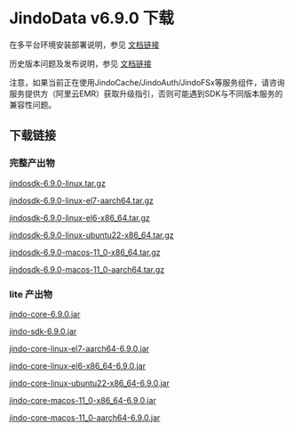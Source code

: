 # JindoData v6.9.0 下载

在多平台环境安装部署说明，参见 [文档链接](jindosdk_deployment_multi_platform.md)

历史版本问题及发布说明，参见 [文档链接](../releases.md)

注意，如果当前正在使用JindoCache/JindoAuth/JindoFSx等服务组件，请咨询服务提供方（阿里云EMR）获取升级指引，否则可能遇到SDK与不同版本服务的兼容性问题。

## 下载链接

### 完整产出物

[jindosdk-6.9.0-linux.tar.gz](https://jindodata-binary.oss-cn-shanghai.aliyuncs.com/release/6.9.0/jindosdk-6.9.0-linux.tar.gz)

[jindosdk-6.9.0-linux-el7-aarch64.tar.gz](https://jindodata-binary.oss-cn-shanghai.aliyuncs.com/release/6.9.0/jindosdk-6.9.0-linux-el7-aarch64.tar.gz)

[jindosdk-6.9.0-linux-el6-x86_64.tar.gz](https://jindodata-binary.oss-cn-shanghai.aliyuncs.com/release/6.9.0/jindosdk-6.9.0-linux-el6-x86_64.tar.gz)

[jindosdk-6.9.0-linux-ubuntu22-x86_64.tar.gz](https://jindodata-binary.oss-cn-shanghai.aliyuncs.com/release/6.9.0/jindosdk-6.9.0-linux-ubuntu22-x86_64.tar.gz)

[jindosdk-6.9.0-macos-11_0-x86_64.tar.gz](https://jindodata-binary.oss-cn-shanghai.aliyuncs.com/release/6.9.0/jindosdk-6.9.0-macos-11_0-x86_64.tar.gz)

[jindosdk-6.9.0-macos-11_0-aarch64.tar.gz](https://jindodata-binary.oss-cn-shanghai.aliyuncs.com/release/6.9.0/jindosdk-6.9.0-macos-11_0-aarch64.tar.gz)

### lite 产出物

[jindo-core-6.9.0.jar](https://jindodata-binary.oss-cn-shanghai.aliyuncs.com/mvn-repo/com/aliyun/jindodata/jindo-core/6.9.0/jindo-core-6.9.0.jar)

[jindo-sdk-6.9.0.jar](https://jindodata-binary.oss-cn-shanghai.aliyuncs.com/mvn-repo/com/aliyun/jindodata/jindo-sdk/6.9.0/jindo-sdk-6.9.0.jar)

[jindo-core-linux-el7-aarch64-6.9.0.jar](https://jindodata-binary.oss-cn-shanghai.aliyuncs.com/mvn-repo/com/aliyun/jindodata/jindo-core-linux-el7-aarch64/6.9.0/jindo-core-linux-el7-aarch64-6.9.0.jar)

[jindo-core-linux-el6-x86_64-6.9.0.jar](https://jindodata-binary.oss-cn-shanghai.aliyuncs.com/mvn-repo/com/aliyun/jindodata/jindo-core-linux-el6-x86_64/6.9.0/jindo-core-linux-el6-x86_64-6.9.0.jar)

[jindo-core-linux-ubuntu22-x86_64-6.9.0.jar](https://jindodata-binary.oss-cn-shanghai.aliyuncs.com/mvn-repo/com/aliyun/jindodata/jindo-core-linux-ubuntu22-x86_64/6.9.0/jindo-core-linux-ubuntu22-x86_64-6.9.0.jar)

[jindo-core-macos-11_0-x86_64-6.9.0.jar](https://jindodata-binary.oss-cn-shanghai.aliyuncs.com/mvn-repo/com/aliyun/jindodata/jindo-core-macos-11_0-x86_64/6.9.0/jindo-core-macos-11_0-x86_64-6.9.0.jar)

[jindo-core-macos-11_0-aarch64-6.9.0.jar](https://jindodata-binary.oss-cn-shanghai.aliyuncs.com/mvn-repo/com/aliyun/jindodata/jindo-core-macos-11_0-aarch64/6.9.0/jindo-core-macos-11_0-aarch64-6.9.0.jar)